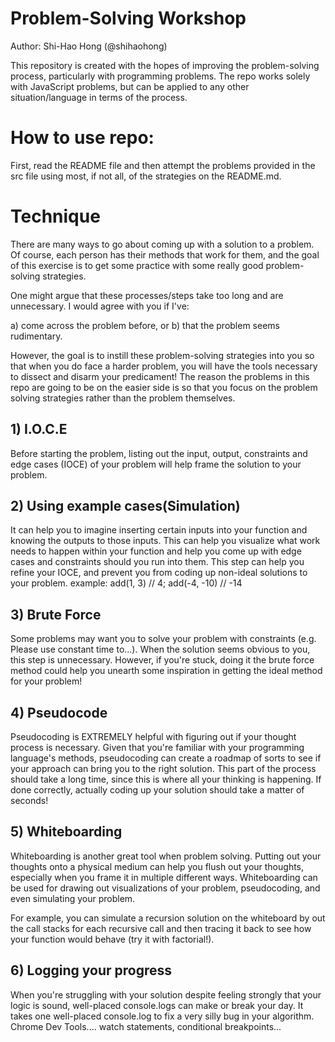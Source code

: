 # Problem-Solving Workshop

Author: Shi-Hao Hong (@shihaohong)

This repository is created with the hopes of improving the problem-solving process, particularly with programming problems. The repo works solely with JavaScript problems, but can be applied to any other situation/language in terms of the process.

# How to use repo:

First, read the README file and then attempt the problems provided in the src file using most, if not all, of the strategies on the README.md. 

# Technique

There are many ways to go about coming up with a solution to a problem. Of course, each person has their methods that work for them, and the goal of this exercise is to get some practice with some really good problem-solving strategies.

One might argue that these processes/steps take too long and are unnecessary. I would agree with you if I've: 

a) come across the problem before, or 
b) that the problem seems rudimentary. 

However, the goal is to instill these problem-solving strategies into you so that when you do face a harder problem, you will have the tools necessary to dissect and disarm your predicament! The reason the problems in this repo are going to be on the easier side is so that you focus on the problem solving strategies rather than the problem themselves.

## 1) I.O.C.E

Before starting the problem, listing out the input, output, constraints and edge cases (IOCE) of your problem will help frame the solution to your problem. 

## 2) Using example cases(Simulation)

It can help you to imagine inserting certain inputs into your function and knowing the outputs to those inputs. This can help you visualize what work needs to happen within your function and help you come up with edge cases and constraints should you run into them. This step can help you refine your IOCE, and prevent you from coding up non-ideal solutions to your problem.
example: add(1, 3) // 4; add(-4, -10) // -14

## 3) Brute Force

Some problems may want you to solve your problem with constraints (e.g. Please use constant time to...). When the solution seems obvious to you, this step is unnecessary. However, if you're stuck, doing it the brute force method could help you unearth some inspiration in getting the ideal method for your problem! 

## 4) Pseudocode

Pseudocoding is EXTREMELY helpful with figuring out if your thought process is necessary. Given that you're familiar with your programming language's methods, pseudocoding can create a roadmap of sorts to see if your approach can bring you to the right solution. This part of the process should take a long time, since this is where all your thinking is happening. If done correctly, actually coding up your solution should take a matter of seconds!

## 5) Whiteboarding

Whiteboarding is another great tool when problem solving. Putting out your thoughts onto a physical medium can help you flush out your thoughts, especially when you frame it in multiple different ways. Whiteboarding can be used for drawing out visualizations of your problem, pseudocoding, and even simulating your problem. 

For example, you can simulate a recursion solution on the whiteboard by out the call stacks for each recursive call and then tracing it back to see how your function would behave (try it with factorial!).

## 6) Logging your progress

When you're struggling with your solution despite feeling strongly that your logic is sound, well-placed console.logs can make or break your day. It takes one well-placed console.log to fix a very silly bug in your algorithm. Chrome Dev Tools.... watch statements, conditional breakpoints... 
